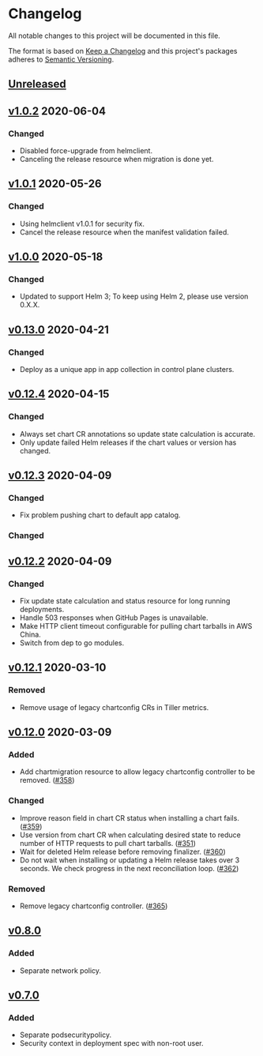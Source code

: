 # Changelog

All notable changes to this project will be documented in this file.

The format is based on [Keep a Changelog](http://keepachangelog.com/en/1.0.0/)
and this project's packages adheres to [Semantic Versioning](http://semver.org/spec/v2.0.0.html).

## [Unreleased]

## [v1.0.2] 2020-06-04

### Changed

- Disabled force-upgrade from helmclient. 
- Canceling the release resource when migration is done yet.

## [v1.0.1] 2020-05-26

### Changed 

- Using helmclient v1.0.1 for security fix.
- Cancel the release resource when the manifest validation failed.

## [v1.0.0] 2020-05-18

### Changed

- Updated to support Helm 3; To keep using Helm 2, please use version 0.X.X.

## [v0.13.0] 2020-04-21

### Changed

- Deploy as a unique app in app collection in control plane clusters.

## [v0.12.4] 2020-04-15

### Changed

- Always set chart CR annotations so update state calculation is accurate.
- Only update failed Helm releases if the chart values or version has changed.

## [v0.12.3] 2020-04-09

### Changed

- Fix problem pushing chart to default app catalog.

### Changed

## [v0.12.2] 2020-04-09

### Changed

- Fix update state calculation and status resource for long running deployments.
- Handle 503 responses when GitHub Pages is unavailable.
- Make HTTP client timeout configurable for pulling chart tarballs in AWS China.
- Switch from dep to go modules.

## [v0.12.1] 2020-03-10

### Removed

- Remove usage of legacy chartconfig CRs in Tiller metrics.

## [v0.12.0] 2020-03-09

### Added

- Add chartmigration resource to allow legacy chartconfig controller to be
removed. ([#358](https://github.com/giantswarm/chart-operator/pull/358))

### Changed

- Improve reason field in chart CR status when installing a chart fails. ([#359](https://github.com/giantswarm/chart-operator/pull/359))
- Use version from chart CR when calculating desired state to reduce number of
HTTP requests to pull chart tarballs. ([#351](https://github.com/giantswarm/chart-operator/pull/353))
- Wait for deleted Helm release before removing finalizer. ([#360](https://github.com/giantswarm/chart-operator/pull/360))
- Do not wait when installing or updating a Helm release takes over 3 seconds.
We check progress in the next reconciliation loop. ([#362](https://github.com/giantswarm/chart-operator/pull/362))

### Removed

- Remove legacy chartconfig controller. ([#365](https://github.com/giantswarm/chart-operator/pull/365))

## [v0.8.0]

### Added

- Separate network policy.

## [v0.7.0]

### Added

- Separate podsecuritypolicy.
- Security context in deployment spec with non-root user.

[Unreleased]: https://github.com/giantswarm/chart-operator/compare/v1.0.2..HEAD
[v1.0.2]: https://github.com/giantswarm/chart-operator/compare/v1.0.1..v1.0.2
[v1.0.1]: https://github.com/giantswarm/chart-operator/compare/v1.0.0..v1.0.1
[v1.0.0]: https://github.com/giantswarm/chart-operator/compare/v0.13.0..v1.0.0
[v0.13.0]: https://github.com/giantswarm/chart-operator/compare/v0.12.4..v0.13.0
[v0.12.4]: https://github.com/giantswarm/chart-operator/compare/v0.12.3..v0.12.4
[v0.12.3]: https://github.com/giantswarm/chart-operator/compare/v0.12.2..v0.12.3
[v0.12.2]: https://github.com/giantswarm/chart-operator/compare/v0.12.1..v0.12.2
[v0.12.1]: https://github.com/giantswarm/chart-operator/compare/v0.12.0..v0.12.1
[v0.12.0]: https://github.com/giantswarm/chart-operator/compare/v0.8.0..v0.12.0
[v0.8.0]: https://github.com/giantswarm/chart-operator/compare/v0.7.0..v0.8.0

[v0.7.0]: https://github.com/giantswarm/chart-operator/releases/tag/v0.7.0

